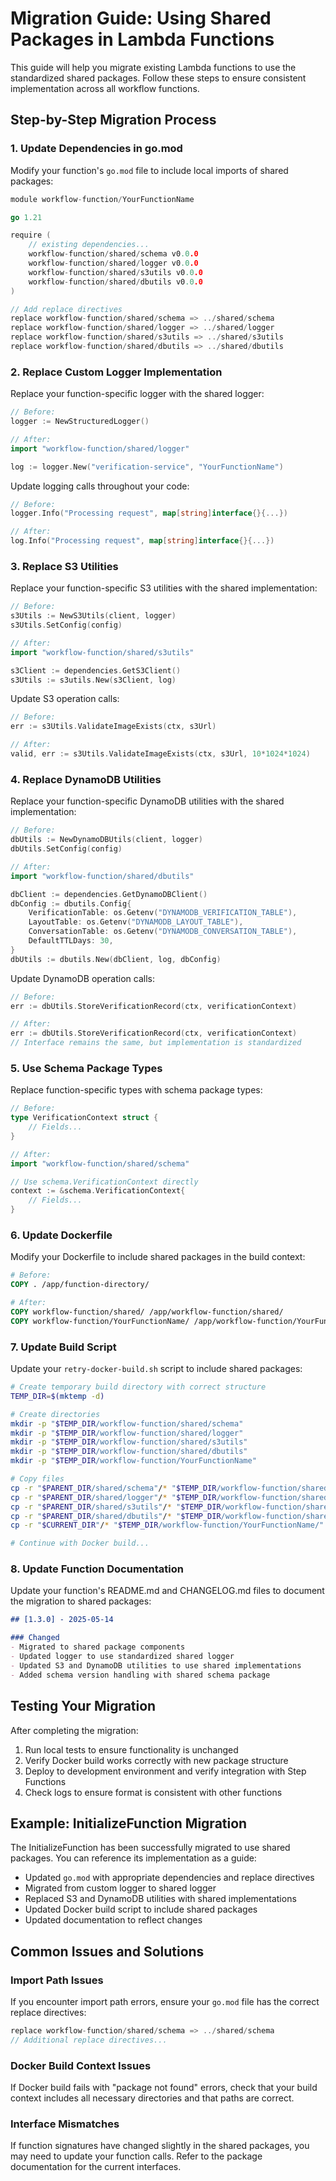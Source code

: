 # Migration Guide: Using Shared Packages in Lambda Functions

This guide will help you migrate existing Lambda functions to use the standardized shared packages. Follow these steps to ensure consistent implementation across all workflow functions.

## Step-by-Step Migration Process

### 1. Update Dependencies in go.mod

Modify your function's `go.mod` file to include local imports of shared packages:

```go
module workflow-function/YourFunctionName

go 1.21

require (
    // existing dependencies...
    workflow-function/shared/schema v0.0.0
    workflow-function/shared/logger v0.0.0
    workflow-function/shared/s3utils v0.0.0
    workflow-function/shared/dbutils v0.0.0
)

// Add replace directives
replace workflow-function/shared/schema => ../shared/schema
replace workflow-function/shared/logger => ../shared/logger
replace workflow-function/shared/s3utils => ../shared/s3utils
replace workflow-function/shared/dbutils => ../shared/dbutils
```

### 2. Replace Custom Logger Implementation

Replace your function-specific logger with the shared logger:

```go
// Before:
logger := NewStructuredLogger()

// After:
import "workflow-function/shared/logger"

log := logger.New("verification-service", "YourFunctionName")
```

Update logging calls throughout your code:

```go
// Before:
logger.Info("Processing request", map[string]interface{}{...})

// After:
log.Info("Processing request", map[string]interface{}{...})
```

### 3. Replace S3 Utilities

Replace your function-specific S3 utilities with the shared implementation:

```go
// Before:
s3Utils := NewS3Utils(client, logger)
s3Utils.SetConfig(config)

// After: 
import "workflow-function/shared/s3utils"

s3Client := dependencies.GetS3Client()
s3Utils := s3utils.New(s3Client, log)
```

Update S3 operation calls:

```go
// Before:
err := s3Utils.ValidateImageExists(ctx, s3Url)

// After:
valid, err := s3Utils.ValidateImageExists(ctx, s3Url, 10*1024*1024)
```

### 4. Replace DynamoDB Utilities

Replace your function-specific DynamoDB utilities with the shared implementation:

```go
// Before:
dbUtils := NewDynamoDBUtils(client, logger)
dbUtils.SetConfig(config)

// After:
import "workflow-function/shared/dbutils"

dbClient := dependencies.GetDynamoDBClient()
dbConfig := dbutils.Config{
    VerificationTable: os.Getenv("DYNAMODB_VERIFICATION_TABLE"),
    LayoutTable: os.Getenv("DYNAMODB_LAYOUT_TABLE"),
    ConversationTable: os.Getenv("DYNAMODB_CONVERSATION_TABLE"),
    DefaultTTLDays: 30,
}
dbUtils := dbutils.New(dbClient, log, dbConfig)
```

Update DynamoDB operation calls:

```go
// Before:
err := dbUtils.StoreVerificationRecord(ctx, verificationContext)

// After:
err := dbUtils.StoreVerificationRecord(ctx, verificationContext)
// Interface remains the same, but implementation is standardized
```

### 5. Use Schema Package Types

Replace function-specific types with schema package types:

```go
// Before:
type VerificationContext struct {
    // Fields...
}

// After:
import "workflow-function/shared/schema"

// Use schema.VerificationContext directly
context := &schema.VerificationContext{
    // Fields...
}
```

### 6. Update Dockerfile

Modify your Dockerfile to include shared packages in the build context:

```dockerfile
# Before:
COPY . /app/function-directory/

# After:
COPY workflow-function/shared/ /app/workflow-function/shared/
COPY workflow-function/YourFunctionName/ /app/workflow-function/YourFunctionName/
```

### 7. Update Build Script

Update your `retry-docker-build.sh` script to include shared packages:

```bash
# Create temporary build directory with correct structure
TEMP_DIR=$(mktemp -d)

# Create directories
mkdir -p "$TEMP_DIR/workflow-function/shared/schema"
mkdir -p "$TEMP_DIR/workflow-function/shared/logger" 
mkdir -p "$TEMP_DIR/workflow-function/shared/s3utils"
mkdir -p "$TEMP_DIR/workflow-function/shared/dbutils"
mkdir -p "$TEMP_DIR/workflow-function/YourFunctionName"

# Copy files
cp -r "$PARENT_DIR/shared/schema"/* "$TEMP_DIR/workflow-function/shared/schema/"
cp -r "$PARENT_DIR/shared/logger"/* "$TEMP_DIR/workflow-function/shared/logger/"
cp -r "$PARENT_DIR/shared/s3utils"/* "$TEMP_DIR/workflow-function/shared/s3utils/"
cp -r "$PARENT_DIR/shared/dbutils"/* "$TEMP_DIR/workflow-function/shared/dbutils/"
cp -r "$CURRENT_DIR"/* "$TEMP_DIR/workflow-function/YourFunctionName/"

# Continue with Docker build...
```

### 8. Update Function Documentation

Update your function's README.md and CHANGELOG.md files to document the migration to shared packages:

```markdown
## [1.3.0] - 2025-05-14

### Changed
- Migrated to shared package components
- Updated logger to use standardized shared logger
- Updated S3 and DynamoDB utilities to use shared implementations
- Added schema version handling with shared schema package
```

## Testing Your Migration

After completing the migration:

1. Run local tests to ensure functionality is unchanged
2. Verify Docker build works correctly with new package structure
3. Deploy to development environment and verify integration with Step Functions
4. Check logs to ensure format is consistent with other functions

## Example: InitializeFunction Migration

The InitializeFunction has been successfully migrated to use shared packages. You can reference its implementation as a guide:

- Updated `go.mod` with appropriate dependencies and replace directives
- Migrated from custom logger to shared logger
- Replaced S3 and DynamoDB utilities with shared implementations
- Updated Docker build script to include shared packages
- Updated documentation to reflect changes

## Common Issues and Solutions

### Import Path Issues

If you encounter import path errors, ensure your `go.mod` file has the correct replace directives:

```go
replace workflow-function/shared/schema => ../shared/schema
// Additional replace directives...
```

### Docker Build Context Issues

If Docker build fails with "package not found" errors, check that your build context includes all necessary directories and that paths are correct.

### Interface Mismatches

If function signatures have changed slightly in the shared packages, you may need to update your function calls. Refer to the package documentation for the current interfaces.